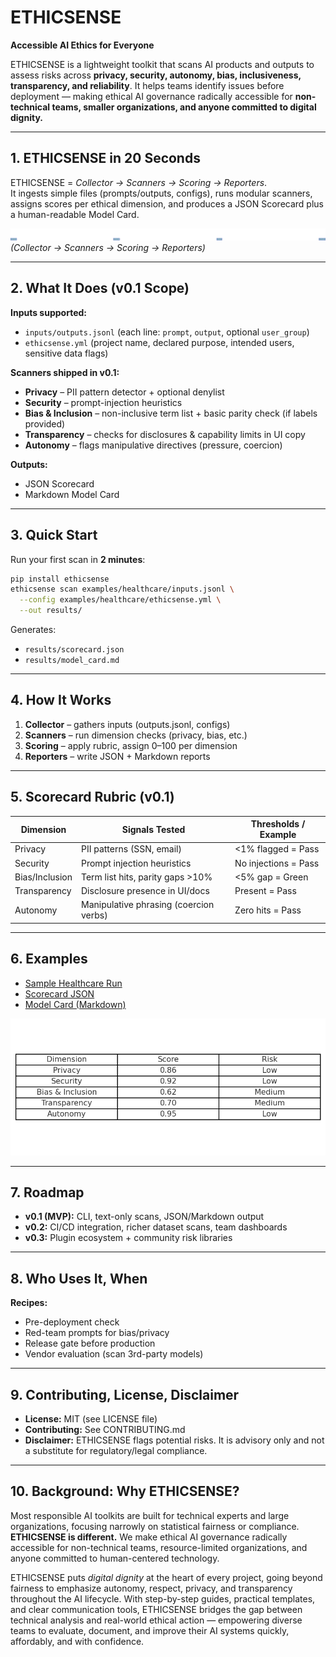 # ETHICSENSE

**Accessible AI Ethics for Everyone**

ETHICSENSE is a lightweight toolkit that scans AI products and outputs to assess risks across **privacy, security, autonomy, bias, inclusiveness, transparency, and reliability**. It helps teams identify issues before deployment — making ethical AI governance radically accessible for **non-technical teams, smaller organizations, and anyone committed to digital dignity.**

---

## 1. ETHICSENSE in 20 Seconds
ETHICSENSE = *Collector → Scanners → Scoring → Reporters*.  
It ingests simple files (prompts/outputs, configs), runs modular scanners, assigns scores per ethical dimension, and produces a JSON Scorecard plus a human-readable Model Card.

![Architecture Diagram](docs/ethicsense-architecture.png)  
*(Collector → Scanners → Scoring → Reporters)*

---

## 2. What It Does (v0.1 Scope)

**Inputs supported:**
- `inputs/outputs.jsonl` (each line: `prompt`, `output`, optional `user_group`)  
- `ethicsense.yml` (project name, declared purpose, intended users, sensitive data flags)

**Scanners shipped in v0.1:**
- **Privacy** – PII pattern detector + optional denylist  
- **Security** – prompt-injection heuristics  
- **Bias & Inclusion** – non-inclusive term list + basic parity check (if labels provided)  
- **Transparency** – checks for disclosures & capability limits in UI copy  
- **Autonomy** – flags manipulative directives (pressure, coercion)

**Outputs:**
- JSON Scorecard  
- Markdown Model Card  

---

## 3. Quick Start

Run your first scan in **2 minutes**:

```bash
pip install ethicsense
ethicsense scan examples/healthcare/inputs.jsonl \
  --config examples/healthcare/ethicsense.yml \
  --out results/
```

Generates:
- `results/scorecard.json`
- `results/model_card.md`

---

## 4. How It Works

1. **Collector** – gathers inputs (outputs.jsonl, configs)  
2. **Scanners** – run dimension checks (privacy, bias, etc.)  
3. **Scoring** – apply rubric, assign 0–100 per dimension  
4. **Reporters** – write JSON + Markdown reports

---

## 5. Scorecard Rubric (v0.1)

| Dimension    | Signals Tested                          | Thresholds / Example |
|--------------|-----------------------------------------|----------------------|
| Privacy      | PII patterns (SSN, email)               | <1% flagged = Pass   |
| Security     | Prompt injection heuristics              | No injections = Pass |
| Bias/Inclusion | Term list hits, parity gaps >10%      | <5% gap = Green      |
| Transparency | Disclosure presence in UI/docs          | Present = Pass       |
| Autonomy     | Manipulative phrasing (coercion verbs)  | Zero hits = Pass     |

---

## 6. Examples

- [Sample Healthcare Run](examples/healthcare/)  
- [Scorecard JSON](examples/healthcare/results/scorecard.json)  
- [Model Card (Markdown)](examples/healthcare/results/model_card.md)  

![Scorecard Screenshot](docs/scorecard-screenshot.png)

---

## 7. Roadmap

- **v0.1 (MVP):** CLI, text-only scans, JSON/Markdown output  
- **v0.2:** CI/CD integration, richer dataset scans, team dashboards  
- **v0.3:** Plugin ecosystem + community risk libraries

---

## 8. Who Uses It, When

**Recipes:**
- Pre-deployment check  
- Red-team prompts for bias/privacy  
- Release gate before production  
- Vendor evaluation (scan 3rd-party models)

---

## 9. Contributing, License, Disclaimer

- **License:** MIT (see LICENSE file)  
- **Contributing:** See CONTRIBUTING.md  
- **Disclaimer:** ETHICSENSE flags potential risks. It is advisory only and not a substitute for regulatory/legal compliance.

---

## 10. Background: Why ETHICSENSE?  

Most responsible AI toolkits are built for technical experts and large organizations, focusing narrowly on statistical fairness or compliance. **ETHICSENSE is different.** We make ethical AI governance radically accessible for non-technical teams, resource-limited organizations, and anyone committed to human-centered technology.  

ETHICSENSE puts *digital dignity* at the heart of every project, going beyond fairness to emphasize autonomy, respect, privacy, and transparency throughout the AI lifecycle. With step-by-step guides, practical templates, and clear communication tools, ETHICSENSE bridges the gap between technical analysis and real-world ethical action — empowering diverse teams to evaluate, document, and improve their AI systems quickly, affordably, and with confidence.
